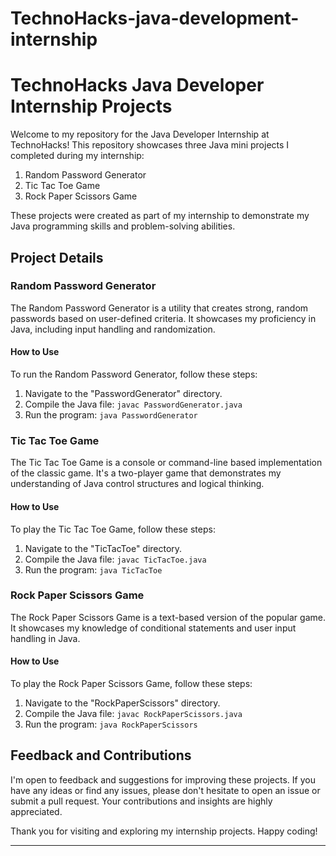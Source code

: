 # TechnoHacks-java-development-internship
# TechnoHacks Java Developer Internship Projects

Welcome to my repository for the Java Developer Internship at TechnoHacks! This repository showcases three Java mini projects I completed during my internship:

1. Random Password Generator
2. Tic Tac Toe Game
3. Rock Paper Scissors Game

These projects were created as part of my internship to demonstrate my Java programming skills and problem-solving abilities.

## Project Details

### Random Password Generator

The Random Password Generator is a utility that creates strong, random passwords based on user-defined criteria. It showcases my proficiency in Java, including input handling and randomization.

#### How to Use

To run the Random Password Generator, follow these steps:

1. Navigate to the "PasswordGenerator" directory.
2. Compile the Java file: `javac PasswordGenerator.java`
3. Run the program: `java PasswordGenerator`

### Tic Tac Toe Game

The Tic Tac Toe Game is a console or command-line based implementation of the classic game. It's a two-player game that demonstrates my understanding of Java control structures and logical thinking.

#### How to Use

To play the Tic Tac Toe Game, follow these steps:

1. Navigate to the "TicTacToe" directory.
2. Compile the Java file: `javac TicTacToe.java`
3. Run the program: `java TicTacToe`

### Rock Paper Scissors Game

The Rock Paper Scissors Game is a text-based version of the popular game. It showcases my knowledge of conditional statements and user input handling in Java.

#### How to Use

To play the Rock Paper Scissors Game, follow these steps:

1. Navigate to the "RockPaperScissors" directory.
2. Compile the Java file: `javac RockPaperScissors.java`
3. Run the program: `java RockPaperScissors`

## Feedback and Contributions

I'm open to feedback and suggestions for improving these projects. If you have any ideas or find any issues, please don't hesitate to open an issue or submit a pull request. Your contributions and insights are highly appreciated.

Thank you for visiting and exploring my internship projects. Happy coding!
****
